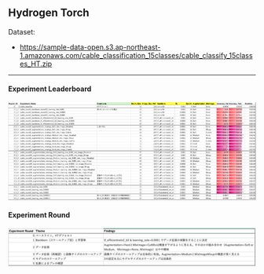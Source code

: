 ## Hydrogen Torch

Dataset: 
 - https://sample-data-open.s3.ap-northeast-1.amazonaws.com/cable_classification_15classes/cable_classify_15classes_HT.zip

***

#### Experiment Leaderboard
![Leader Board](./display_images/LeaderBoard.png)
#### Experiment Round
![Experiment Round](./display_images/ExperimentRound.png)
